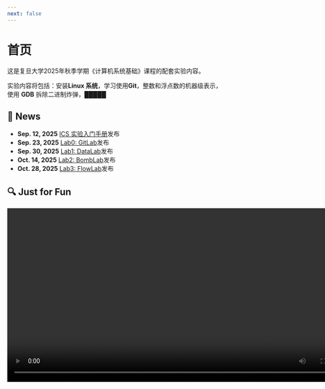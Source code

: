 ```yaml
---
next: false
---
```


# 首页

这是复旦大学2025年秋季学期《计算机系统基础》课程的配套实验内容。

实验内容将包括：安装**Linux 系统**，学习使用**Git**，整数和浮点数的机器级表示，使用 **GDB** 拆除二进制炸弹，█████

## 📰 News

* **Sep. 12, 2025** [ICS 实验入门手册](/lab/manual)发布
* **Sep. 23, 2025** [Lab0: GitLab](/lab/lab0)发布
* **Sep. 30, 2025** [Lab1: DataLab](/lab/lab1)发布
* **Oct. 14, 2025** [Lab2: BombLab](/lab/lab2)发布
* **Oct. 28, 2025** [Lab3: FlowLab](/lab/lab3)发布

## 🔍 Just for Fun

<video src="/assets/sl.mp4" controls width="800"></video>

<Confetti />
